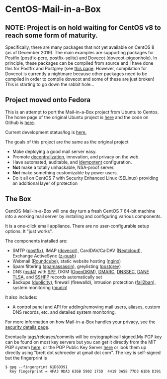 CentOS-Mail-in-a-Box
======================

## NOTE: Project is on hold waiting for CentOS v8 to reach some form of maturity.
Specifically, there are many packages that not yet available on CentOS 8 (as of December 2019). The main examples are supporting packages for Postfix (postfix-pcre, postfix-sqlite) and Dovecot (dovecot-pigeonhole). In principle, these packages can be compiled from source and I have done this for Postfix and Postgrey (see [this page](https://kinibay.org/). However, compilation for Dovecot is currently a nightmare because other packages need to be compiled in order to compile dovecot and some of these are just broken! This is starting to go down the rabbit hole...

## Project moved onto Fedora


This is an attempt to port the Mail-in-a-Box project from Ubuntu to Centos. The home page of the original Ubuntu project is [here](https://mailinabox.email) and the code on Github is [here](https://github.com/mail-in-a-box/mailinabox).

Current development status/log is [here.](dev-status.md)

The goals of this project are the same as the original project

* Make deploying a good mail server easy.
* Promote [decentralization](http://redecentralize.org/), innovation, and privacy on the web.
* Have automated, auditable, and [idempotent](https://sharknet.us/2014/02/01/automated-configuration-management-challenges-with-idempotency/) configuration.
* **Not** make a totally unhackable, NSA-proof server.
* **Not** make something customizable by power users.
* Do it all on CentOS 7 with Security Enhanced Linux (SELinux) providing an additional layer of protection

The Box
-------

CentOS-Mail-in-a-Box will one day turn a fresh CentOS 7 64-bit machine into a working mail server by installing and configuring various components.

It is a one-click email appliance. There are no user-configurable setup options. It "just works".

The components installed are:

* SMTP ([postfix](http://www.postfix.org/)), IMAP ([dovecot](http://dovecot.org/)), CardDAV/CalDAV ([Nextcloud](https://nextcloud.com/)), Exchange ActiveSync ([z-push](http://z-push.org/))
* Webmail ([Roundcube](http://roundcube.net/)), static website hosting ([nginx](http://nginx.org/))
* Spam filtering ([spamassassin](https://spamassassin.apache.org/)), greylisting ([postgrey](http://postgrey.schweikert.ch/))
* DNS ([nsd4](https://www.nlnetlabs.nl/projects/nsd/)) with [SPF](https://en.wikipedia.org/wiki/Sender_Policy_Framework), DKIM ([OpenDKIM](http://www.opendkim.org/)), [DMARC](https://en.wikipedia.org/wiki/DMARC), [DNSSEC](https://en.wikipedia.org/wiki/DNSSEC), [DANE TLSA](https://en.wikipedia.org/wiki/DNS-based_Authentication_of_Named_Entities), and [SSHFP](https://tools.ietf.org/html/rfc4255) records automatically set
* Backups ([duplicity](http://duplicity.nongnu.org/)), firewall (firewalld), intrusion protection ([fail2ban](http://www.fail2ban.org/wiki/index.php/Main_Page)), system monitoring ([munin](http://munin-monitoring.org/))

It also includes:

* A control panel and API for adding/removing mail users, aliases, custom DNS records, etc. and detailed system monitoring.

For more information on how Mail-in-a-Box handles your privacy, see the [security details page](security.md).

Eventually tags/releases/commits will be crytographicall signed.My PGP key can be found on most key servers but you can get it directly from the MIT PGP system [here](http://pgp.mit.edu/pks/lookup?op=get&search=0x3A5877D361D6D391), or the PGP Public Key Server [here](https://pgp.key-server.io/0x3A5877D361D6D391) or look them up directly using "brett dot schroeder at gmail dot com". The key is self-signed but the fingerprint is

    $ gpg --fingerprint 61D6D391
      Key fingerprint = 4FA3 9DA3 636B 5902 175D  4419 3A58 77D3 61D6 D391


